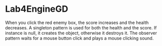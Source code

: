 # Lab4EngineGD

When you click the red enemy box, the score increases and the health decreases. 
A singleton pattern is used for both the health and the score. If instance is null, it creates the object, otherwise it destroys it. 
The observer pattern waits for a mouse button click and plays a mouse clicking sound. 